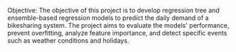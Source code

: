 Objective:
The objective of this project is to develop regression tree and ensemble-based regression models to predict the daily demand of a bikesharing system. The project aims to evaluate the models' performance, prevent overfitting, analyze feature importance, and detect specific events such as weather conditions and holidays.
